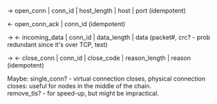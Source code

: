 → open_conn | conn_id | host_length | host | port (idempotent)

← open_conn_ack | conn_id (idempotent)

→ ← incoming_data | conn_id | data_length | data (packet#, crc? - prob redundant since it's over TCP, test)

→ ← close_conn | conn_id | close_code | reason_length | reason (idempotent)


Maybe:
single_conn? - virtual connection closes, physical connection closes: useful for nodes in the middle of the chain.  
remove_tls? - for speed-up, but might be impractical.
